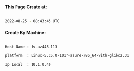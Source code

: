 
   
#### This Page Create at:

```bash

2022-08-25 - 08:43:45 UTC

```

#### Create By Machine:

```bash

Host Name : fv-az445-113

platform  : Linux-5.15.0-1017-azure-x86_64-with-glibc2.31

Ip Local  : 10.1.0.40

```

